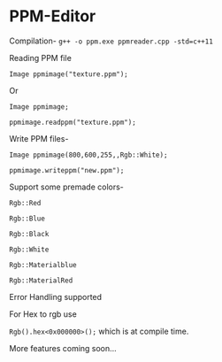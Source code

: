 # PPM-Editor
Compilation-
`g++ -o ppm.exe ppmreader.cpp -std=c++11 `

Reading PPM file

`Image ppmimage("texture.ppm");`

Or

`Image ppmimage;`

 `ppmimage.readppm("texture.ppm");`
 
Write PPM files-

 `Image ppmimage(800,600,255,,Rgb::White);`
 
  `ppmimage.writeppm("new.ppm");`
  
Support some premade colors-

  `Rgb::Red`
  
  `Rgb::Blue`
  
  `Rgb::Black`
  
  `Rgb::White `
  
  `Rgb::Materialblue `
  
  `Rgb::MaterialRed `
  
  
 Error Handling supported
 
 For Hex to rgb use
 
 `Rgb().hex<0x000000>();` which is at compile time.
 
 More features coming soon...
  
  
  
